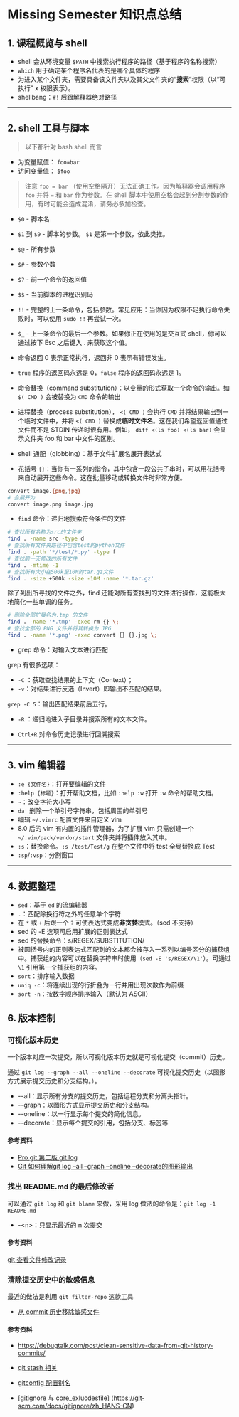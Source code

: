 # Missing Semester 知识点总结

## 1. 课程概览与 shell

- shell 会从环境变量 `$PATH` 中搜索执行程序的路径（基于程序的名称搜索）
- `which` 用于确定某个程序名代表的是哪个具体的程序
- 为进入某个文件夹，需要具备该文件夹以及其父文件夹的“**搜索**”权限（以“可执行” x 权限表示）。
- shellbang：`#!` 后跟解释器绝对路径

---

## 2. shell 工具与脚本

> 以下都针对 bash shell 而言

- 为变量赋值： `foo=bar`
- 访问变量值： `$foo`

> 注意 `foo = bar` （使用空格隔开）无法正确工作。因为解释器会调用程序 `foo` 并将 `=` 和 `bar` 作为参数。在 shell 脚本中使用空格会起到分割参数的作用，有时可能会造成混淆，请务必多加检查。

- `$0` - 脚本名
- `$1` 到 `$9` - 脚本的参数。 `$1` 是第一个参数，依此类推。
- `$@` - 所有参数
- `$#` - 参数个数
- `$?` - 前一个命令的返回值
- `$$` - 当前脚本的进程识别码
- `!!` - 完整的上一条命令，包括参数。常见应用：当你因为权限不足执行命令失败时，可以使用 `sudo !!` 再尝试一次。
- `$_` - 上一条命令的最后一个参数。如果你正在使用的是交互式 shell，你可以通过按下 Esc 之后键入 . 来获取这个值。

- 命令返回 0 表示正常执行，返回非 0 表示有错误发生。

- `true` 程序的返回码永远是 0，`false` 程序的返回码永远是 1。

- 命令替换（command substitution）：以变量的形式获取一个命令的输出。如 `$( CMD )` 会被替换为 `CMD` 命令的输出

- 进程替换（process substitution）， `<( CMD )` 会执行 `CMD` 并将结果输出到一个临时文件中，并将 `<( CMD )` 替换成**临时文件名**。这在我们希望返回值通过文件而不是 STDIN 传递时很有用。例如， `diff <(ls foo) <(ls bar)` 会显示文件夹 foo 和 bar 中文件的区别。

- shell 通配（globbing）：基于文件扩展名展开表达式
- 花括号 `{}`：当你有一系列的指令，其中包含一段公共子串时，可以用花括号来自动展开这些命令。这在批量移动或转换文件时非常方便。

```bash
convert image.{png,jpg}
# 会展开为
convert image.png image.jpg
```

- `find` 命令：递归地搜索符合条件的文件

```bash
# 查找所有名称为src的文件夹
find . -name src -type d
# 查找所有文件夹路径中包含test的python文件
find . -path '*/test/*.py' -type f
# 查找前一天修改的所有文件
find . -mtime -1
# 查找所有大小在500k至10M的tar.gz文件
find . -size +500k -size -10M -name '*.tar.gz'
```

除了列出所寻找的文件之外，find 还能对所有查找到的文件进行操作，这能极大地简化一些单调的任务。

```bash
# 删除全部扩展名为.tmp 的文件
find . -name '*.tmp' -exec rm {} \;
# 查找全部的 PNG 文件并将其转换为 JPG
find . -name '*.png' -exec convert {} {}.jpg \;
```

- grep 命令：对输入文本进行匹配

grep 有很多选项：

- `-C` ：获取查找结果的上下文（Context）；
- `-v`：对结果进行反选（Invert）即输出不匹配的结果。

`grep -C 5`：输出匹配结果前后五行。

- `-R` ：递归地进入子目录并搜索所有的文本文件。

- `Ctrl+R` 对命令历史记录进行回溯搜索

---

## 3. vim 编辑器

- `:e {文件名}`：打开要编辑的文件
- `:help {标题}`：打开帮助文档，比如 `:help :w` 打开 `:w` 命令的帮助文档。
- `~`：改变字符大小写
- `da'` 删除一个单引号字符串，包括周围的单引号
- 编辑 `~/.vimrc` 配置文件来自定义 vim
- 8.0 后的 vim 有内置的插件管理器，为了扩展 vim 只需创建一个 `~/.vim/pack/vendor/start` 文件夹并将插件放入其中。
- `:s`：替换命令。`:s /test/Test/g` 在整个文件中将 test 全局替换成 Test
- `:sp`/`:vsp`：分割窗口

---

## 4. 数据整理

- `sed`：基于 `ed` 的流编辑器
- `.`：匹配除换行符之外的任意单个字符
- 在 `*` 或 `+` 后跟一个 `?` 可使表达式变成**非贪婪**模式。（sed 不支持）
- sed 的 -E 选项可启用扩展的正则表达式
- sed 的替换命令：s/REGEX/SUBSTITUTION/
- 被圆括号内的正则表达式匹配到的文本都会被存入一系列以编号区分的捕获组中。捕获组的内容可以在替换字符串时使用（`sed -E 's/REGEX/\1'`）。可通过 `\1` 引用第一个捕获组的内容。
- `sort`：排序输入数据
- `uniq -c`：将连续出现的行折叠为一行并用出现次数作为前缀
- `sort -n`：按数字顺序排序输入（默认为 ASCII）

## 6. 版本控制

### 可视化版本历史

一个版本对应一次提交，所以可视化版本历史就是可视化提交（commit）历史。

通过 `git log --graph --all --oneline --decorate` 可视化提交历史（以图形方式展示提交历史和分支结构。）。

- --all：显示所有分支的提交历史，包括远程分支和分离头指针。
- --graph：以图形方式显示提交历史和分支结构。
- --oneline：以一行显示每个提交的简化信息。
- --decorate：显示每个提交的引用，包括分支、标签等

#### 参考资料

- [Pro git 第二版 git log](https://git-scm.com/book/zh/v2/Git-%E5%9F%BA%E7%A1%80-%E6%9F%A5%E7%9C%8B%E6%8F%90%E4%BA%A4%E5%8E%86%E5%8F%B2#log_options)
- [Git 如何理解git log –all –graph –oneline –decorate的图形输出](https://geek-docs.com/git/git-questions/740_git_how_to_understand_the_graph_output_of_git_log_all_graph_oneline_decorate.htmlhttps://www.git-scm.com/docs/git-log/zh_HANS-CN)

### 找出 README.md 的最后修改者

可以通过 `git log` 和 `git blame` 来做，采用 log 做法的命令是：`git log -1 README.md`

- -\<n\>：只显示最近的 n 次提交

#### 参考资料

[git 查看文件修改记录](https://geek-docs.com/git/git-questions/41_tk_1705454228.html)

### 清除提交历史中的敏感信息

最近的做法是利用 `git filter-repo` 这款工具

- [从 commit 历史移除敏感文件](https://blog.csdn.net/yuanlaijike/article/details/89879525)

#### 参考资料

- <https://debugtalk.com/post/clean-sensitive-data-from-git-history-commits/>

- [git stash 相关](https://www.cnblogs.com/lifan-fineDay/p/16960584.html)
- [gitconfig 配置别名](https://www.liaoxuefeng.com/wiki/896043488029600/898732837407424)
- [gitignore 与 core_exlucdesfile] (<https://git-scm.com/docs/gitignore/zh_HANS-CN>)
